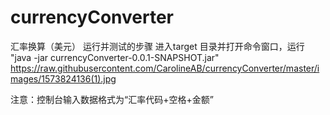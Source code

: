 # currencyConverter
汇率换算（美元）
 运行并测试的步骤
 进入target 目录并打开命令窗口，运行 "java -jar currencyConverter-0.0.1-SNAPSHOT.jar"
 https://raw.githubusercontent.com/CarolineAB/currencyConverter/master/images/1573824136(1).jpg
 
 注意：控制台输入数据格式为“汇率代码+空格+金额”
 
